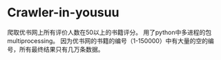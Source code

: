 # Crawler-in-yousuu
爬取优书网上所有评价人数在50以上的书籍评分。
用了python中多进程的包multiprocessing。
因为优书网的书籍的编号（1-150000）中有大量的空的编号，所有最终结果只有几万条数据。
